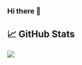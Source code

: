 ### Hi there 👋

## &#x1f4c8; GitHub Stats
<a href="https://github.com/lukasdzenkauskas/lukasdzenkauskas">
  <img align="center" src="https://github-readme-stats.vercel.app/api?username=Rikko alt="Rikko GitHub Stats" />
</a>
